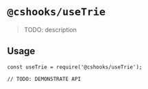# `@cshooks/useTrie`

> TODO: description

## Usage

```
const useTrie = require('@cshooks/useTrie');

// TODO: DEMONSTRATE API
```
